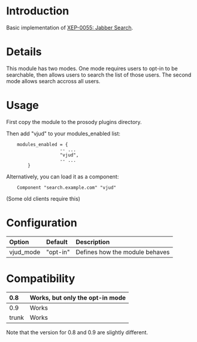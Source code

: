 # Introduction #

Basic implementation of [XEP-0055: Jabber Search](http://xmpp.org/extensions/xep-0055.html).

# Details #

This module has two modes.  One mode requires users to opt-in to be
searchable, then allows users to search the list of those users.  The
second mode allows search accross all users.

# Usage #

First copy the module to the prosody plugins directory.

Then add "vjud" to your modules\_enabled list:
```
    modules_enabled = {
                    -- ...
                    "vjud",
                    -- ...
		}
```


Alternatively, you can load it as a component:

```
	Component "search.example.com" "vjud"
```

(Some old clients require this)

# Configuration #

| Option | Default | Description |
|:-------|:--------|:------------|
| vjud\_mode | "opt-in" | Defines how the module behaves |

# Compatibility #
| 0.8 | Works, but only the opt-in mode |
|:----|:--------------------------------|
| 0.9 | Works                           |
| trunk | Works                           |

Note that the version for 0.8 and 0.9 are slightly different.
